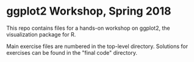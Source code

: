 # ggplot2 Workshop, Spring 2018

This repo contains files for a hands-on workshop on ggplot2, the visualization package for R.

Main exercise files are numbered in the top-level directory. Solutions for exercises can be found in the "final code" directory. 